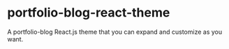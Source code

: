 # portfolio-blog-react-theme
A portfolio-blog React.js theme that you can expand and customize as you want.
